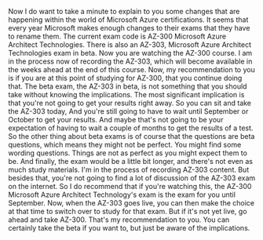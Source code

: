 <v Instructor>Now I do want to take a minute</v>
to explain to you some changes that are happening
within the world of Microsoft Azure certifications.
It seems that every year Microsoft makes enough changes
to their exams that they have to rename them.
The current exam code is AZ-300 Microsoft Azure
Architect Technologies.
There is also an AZ-303,
Microsoft Azure Architect Technologies exam in beta.
Now you are watching the AZ-300 course.
I am in the process now of recording the AZ-303,
which will become available in the weeks ahead
at the end of this course.
Now, my recommendation to you is if you are at this point
of studying for AZ-300, that you continue doing that.
The beta exam, the AZ-303 in beta,
is not something that you should take
without knowing the implications.
The most significant implication
is that you're not going to get your results right away.
So you can sit and take the AZ-303 today,
And you're still going to have to wait until
September or October to get your results.
And maybe that's not going to be your expectation
of having to wait a couple of months
to get the results of a test.
So the other thing about beta exams is of course
that the questions are beta questions,
which means they might not be perfect.
You might find some wording questions.
Things are not as perfect as you might expect them to be.
And finally, the exam would be a little bit longer,
and there's not even as much study materials.
I'm in the process of recording AZ-303 content.
But besides that, you're not going to find a lot of discussion
of the AZ-303 exam on the internet.
So I do recommend that if you're watching this,
the AZ-300 Microsoft Azure Architect Technology's exam
is the exam for you until September.
Now, when the AZ-303 goes live,
you can then make the choice at that time
to switch over to study for that exam.
But if it's not yet live, go ahead and take AZ-300.
That's my recommendation to you.
You can certainly take the beta if you want to,
but just be aware of the implications.

